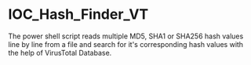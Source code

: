 # IOC_Hash_Finder_VT
The power shell script reads multiple MD5, SHA1 or SHA256 hash values line by line from a file and search for it's corresponding hash values with the help of VirusTotal Database. 
